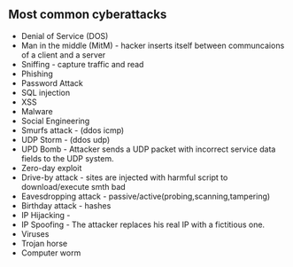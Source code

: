 ## Most common cyberattacks
- Denial of Service (DOS) 
- Man in the middle (MitM) - hacker inserts itself between communcaions of a client and a server
- Sniffing - capture traffic and read
- Phishing 
- Password Attack 
- SQL injection
- XSS
- Malware 
- Social Engineering
- Smurfs attack - (ddos icmp)
- UDP Storm - (ddos udp)
- UPD Bomb - Attacker sends a UDP packet with incorrect service data fields to the UDP system.
- Zero-day exploit
- Drive-by attack - sites are injected with harmful script to download/execute smth bad
- Eavesdropping attack - passive/active(probing,scanning,tampering)
- Birthday attack - hashes
- IP Hijacking - 
- IP Spoofing - The attacker replaces his real IP with a fictitious one.
- Viruses
- Trojan horse
- Computer worm

